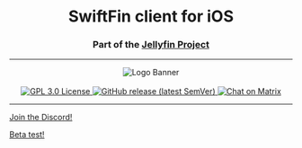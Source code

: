 <h1 align="center">SwiftFin client for iOS</h1>
<h3 align="center">Part of the <a href="https://jellyfin.org">Jellyfin Project</a></h3>

---

<p align="center">
<img alt="Logo Banner" src="https://raw.githubusercontent.com/jellyfin/jellyfin-ux/master/branding/SVG/banner-logo-solid.svg?sanitize=true"/>
<br/>
<br/>
<a href="https://github.com/jellyfin/JellyfinPlayer">
<img src="https://img.shields.io/github/license/jellyfin/JellyfinPlayer" alt="GPL 3.0 License" />
</a>
<a href="https://github.com/jellyfin/JellyfinPlayer/releases">
<img src="https://img.shields.io/github/v/release/jellyfin/JellyfinPlayer" alt="GitHub release (latest SemVer)" />
</a>
<a href="https://matrix.to/#/+jellyfin:matrix.org">
<img alt="Chat on Matrix" src="https://img.shields.io/matrix/jellyfin:matrix.org.svg?logo=matrix"/>
</a>
</p>

---

[Join the Discord!](https://discord.gg/aWzcSzjjPN)

[Beta test!](https://testflight.apple.com/join/WiN0G62Q)

